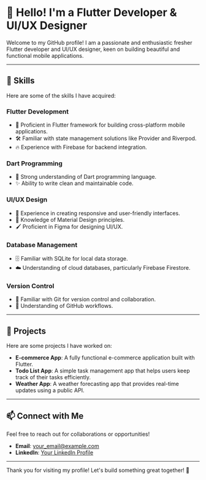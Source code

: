 # 👋 Hello! I'm a Flutter Developer & UI/UX Designer

Welcome to my GitHub profile! I am a passionate and enthusiastic fresher Flutter developer and UI/UX designer, keen on building beautiful and functional mobile applications.

---

## 🚀 Skills

Here are some of the skills I have acquired:

### Flutter Development
- 🌟 Proficient in Flutter framework for building cross-platform mobile applications.
- 🛠 Familiar with state management solutions like Provider and Riverpod.
- 🔥 Experience with Firebase for backend integration.

### Dart Programming
- 📜 Strong understanding of Dart programming language.
- ✨ Ability to write clean and maintainable code.

### UI/UX Design
- 🎨 Experience in creating responsive and user-friendly interfaces.
- 📱 Knowledge of Material Design principles.
- 🖌 Proficient in Figma for designing UI/UX.

### Database Management
- 🗄 Familiar with SQLite for local data storage.
- ☁️ Understanding of cloud databases, particularly Firebase Firestore.

### Version Control
- 🔧 Familiar with Git for version control and collaboration.
- 🐙 Understanding of GitHub workflows.

---

## 🌟 Projects

Here are some projects I have worked on:

- **E-commerce App**: A fully functional e-commerce application built with Flutter. 
- **Todo List App**: A simple task management app that helps users keep track of their tasks efficiently.
- **Weather App**: A weather forecasting app that provides real-time updates using a public API.

---

## 📫 Connect with Me

Feel free to reach out for collaborations or opportunities!

- **Email**: [your_email@example.com](mailto:ravishankarprashan76@gmail.com)
- **LinkedIn**: [Your LinkedIn Profile](https://www.linkedin.com/in/yourprofile)

---

Thank you for visiting my profile! Let's build something great together! 🎉
